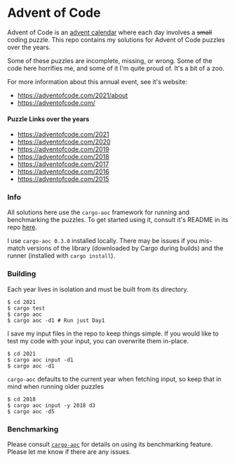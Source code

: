 # Advent of Code

Advent of Code is an [advent calendar]() where each day involves a ~~small~~ coding puzzle. This repo contains my solutions for Advent of Code puzzles over the years.

Some of these puzzles are incomplete, missing, or wrong. Some of the code here horrifies me, and some of it I'm quite proud of. It's a bit of a zoo.

For more information about this annual event, see it's website:
- https://adventofcode.com/2021/about
- https://adventofcode.com/

#### Puzzle Links over the years
- https://adventofcode.com/2021
- https://adventofcode.com/2020
- https://adventofcode.com/2019
- https://adventofcode.com/2018
- https://adventofcode.com/2017
- https://adventofcode.com/2016
- https://adventofcode.com/2015

### Info
All solutions here use the `cargo-aoc` framework for running and benchmarking the puzzles. To get started using it, consult it's README in its repo [here](https://github.com/gobanos/cargo-aoc).

I use `cargo-aoc 0.3.0` installed locally. There may be issues if you mis-match versions of the library (downloaded by Cargo during builds) and the runner (installed with `cargo install`).

### Building
Each year lives in isolation and must be built from its directory.
```
$ cd 2021
$ cargo test
$ cargo aoc
$ cargo aoc -d1 # Run just Day1
```

I save my input files in the repo to keep things simple. If you would like to
test my code with your input, you can overwrite them in-place.
```
$ cd 2021
$ cargo aoc input -d1
$ cargo aoc -d1
```

`cargo-aoc` defaults to the current year when fetching input, so keep that in mind when running older puzzles
```
$ cd 2018
$ cargo aoc input -y 2018 d3
$ cargo aoc -d5
```

### Benchmarking

Please consult [`cargo-aoc`](https://github.com/gobanos/cargo-aoc) for details on using its benchmarking feature. Please let me know if there are any issues.
